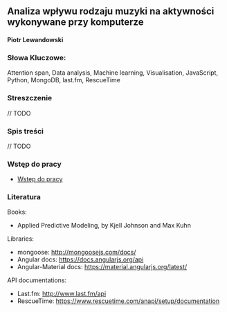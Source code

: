## Analiza wpływu rodzaju muzyki na aktywności wykonywane przy komputerze

#### Piotr Lewandowski

### Słowa Kluczowe:
Attention span, Data analysis, Machine learning, Visualisation, JavaScript, Python, MongoDB, last.fm, RescueTime

### Streszczenie
// TODO

### Spis treści
// TODO

### Wstęp do pracy
- [Wstęp do pracy](docs/01_PREFACE.md)

### Literatura

Books:
- Applied Predictive Modeling, by Kjell Johnson and Max Kuhn

Libraries:
- mongoose: http://mongoosejs.com/docs/
- Angular docs: https://docs.angularjs.org/api
- Angular-Material docs: https://material.angularjs.org/latest/

API documentations:
- Last.fm: http://www.last.fm/api
- RescueTime: https://www.rescuetime.com/anapi/setup/documentation
